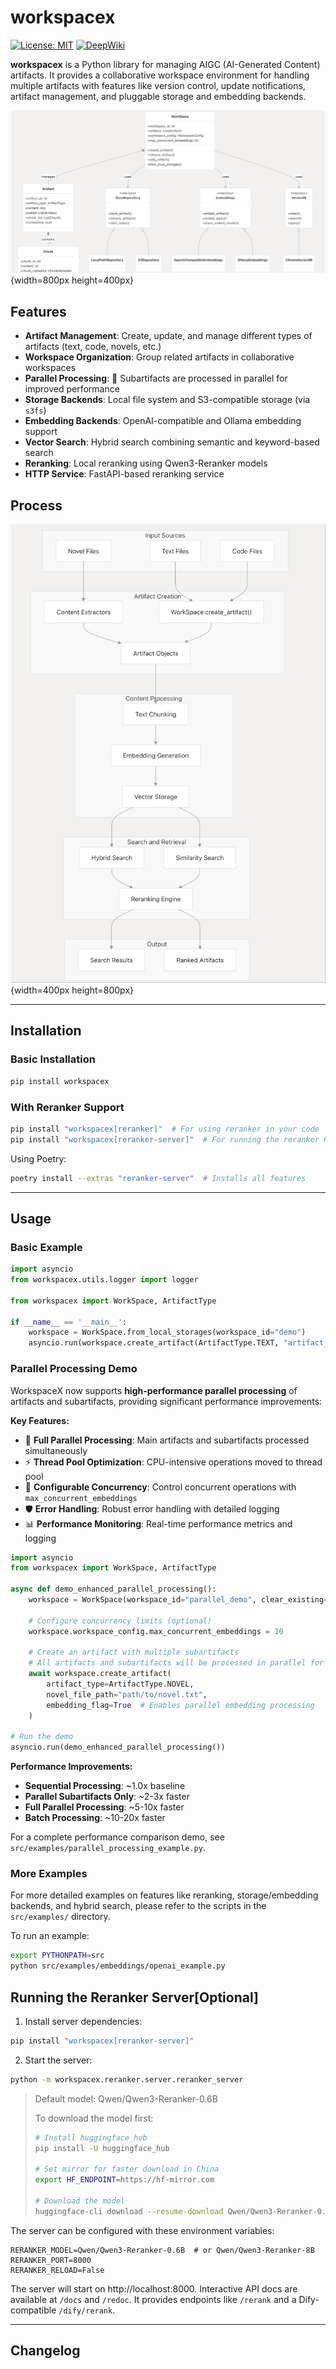 # workspacex

[![License: MIT](https://img.shields.io/badge/License-MIT-yellow.svg)](https://opensource.org/licenses/MIT)
[![DeepWiki](https://img.shields.io/badge/DeepWiki-Explore-blueviolet?logo=wikipedia&logoColor=white)](https://deepwiki.com/wuhulala/workspacex)



**workspacex** is a Python library for managing AIGC (AI-Generated Content) artifacts. It provides a collaborative workspace environment for handling multiple artifacts with features like version control, update notifications, artifact management, and pluggable storage and embedding backends.

![workspace](./asserts/workspace.png){width=800px height=400px}
## Features

- **Artifact Management**: Create, update, and manage different types of artifacts (text, code, novels, etc.)
- **Workspace Organization**: Group related artifacts in collaborative workspaces
- **Parallel Processing**: 🚀 Subartifacts are processed in parallel for improved performance
- **Storage Backends**: Local file system and S3-compatible storage (via `s3fs`)
- **Embedding Backends**: OpenAI-compatible and Ollama embedding support
- **Vector Search**: Hybrid search combining semantic and keyword-based search
- **Reranking**: Local reranking using Qwen3-Reranker models
- **HTTP Service**: FastAPI-based reranking service

## Process

![img.png](./asserts/pipeline.png){width=400px height=800px}

---

## Installation

### Basic Installation
```bash
pip install workspacex
```

### With Reranker Support
```bash
pip install "workspacex[reranker]"  # For using reranker in your code
pip install "workspacex[reranker-server]"  # For running the reranker HTTP service
```

Using Poetry:
```bash
poetry install --extras "reranker-server"  # Installs all features
```

---

## Usage

### Basic Example

```python
import asyncio
from workspacex.utils.logger import logger

from workspacex import WorkSpace, ArtifactType

if __name__ == '__main__':
    workspace = WorkSpace.from_local_storages(workspace_id="demo")
    asyncio.run(workspace.create_artifact(ArtifactType.TEXT, "artifact_001"))
```

### Parallel Processing Demo

WorkspaceX now supports **high-performance parallel processing** of artifacts and subartifacts, providing significant performance improvements:

**Key Features:**
- 🚀 **Full Parallel Processing**: Main artifacts and subartifacts processed simultaneously
- ⚡ **Thread Pool Optimization**: CPU-intensive operations moved to thread pool
- 🎯 **Configurable Concurrency**: Control concurrent operations with `max_concurrent_embeddings`
- 🛡️ **Error Handling**: Robust error handling with detailed logging
- 📊 **Performance Monitoring**: Real-time performance metrics and logging

```python
import asyncio
from workspacex import WorkSpace, ArtifactType

async def demo_enhanced_parallel_processing():
    workspace = WorkSpace(workspace_id="parallel_demo", clear_existing=True)
    
    # Configure concurrency limits (optional)
    workspace.workspace_config.max_concurrent_embeddings = 10
    
    # Create an artifact with multiple subartifacts
    # All artifacts and subartifacts will be processed in parallel for maximum performance
    await workspace.create_artifact(
        artifact_type=ArtifactType.NOVEL,
        novel_file_path="path/to/novel.txt",
        embedding_flag=True  # Enables parallel embedding processing
    )

# Run the demo
asyncio.run(demo_enhanced_parallel_processing())
```

**Performance Improvements:**
- **Sequential Processing**: ~1.0x baseline
- **Parallel Subartifacts Only**: ~2-3x faster
- **Full Parallel Processing**: ~5-10x faster
- **Batch Processing**: ~10-20x faster

For a complete performance comparison demo, see `src/examples/parallel_processing_example.py`.

### More Examples

For more detailed examples on features like reranking, storage/embedding backends, and hybrid search, please refer to the scripts in the `src/examples/` directory.

To run an example:
```bash
export PYTHONPATH=src
python src/examples/embeddings/openai_example.py
```


## Running the Reranker Server[Optional]

1. Install server dependencies:
```bash
pip install "workspacex[reranker-server]"
```

2. Start the server:
```bash
python -m workspacex.reranker.server.reranker_server
```

> Default model: Qwen/Qwen3-Reranker-0.6B
> 
> To download the model first:
> ```bash
> # Install huggingface_hub
> pip install -U huggingface_hub
> 
> # Set mirror for faster download in China
> export HF_ENDPOINT=https://hf-mirror.com
> 
> # Download the model
> huggingface-cli download --resume-download Qwen/Qwen3-Reranker-0.6B --local-dir Qwen/Qwen3-Reranker-0.6B
> ```

The server can be configured with these environment variables:
```
RERANKER_MODEL=Qwen/Qwen3-Reranker-0.6B  # or Qwen/Qwen3-Reranker-8B
RERANKER_PORT=8000
RERANKER_RELOAD=False
```

The server will start on http://localhost:8000. Interactive API docs are available at `/docs` and `/redoc`. It provides endpoints like `/rerank` and a Dify-compatible `/dify/rerank`.

---

## Changelog

